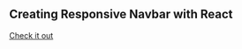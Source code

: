 ## Creating Responsive Navbar with React

[Check it out](https://art-abdulwadud.github.io/react-responsive-navbar/)
